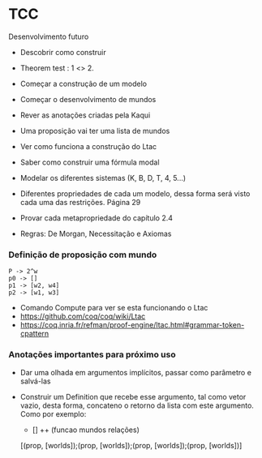 # TCC


Desenvolvimento futuro 

- Descobrir como construir

- Theorem test : 1 <> 2. 
- Começar a construção de um modelo 
- Começar o desenvolvimento de mundos 
- Rever as anotações criadas pela Kaqui 
- Uma proposição vai ter uma lista de mundos 
- Ver como funciona a construção do Ltac 
- Saber como construir uma fórmula modal 
- Modelar os diferentes sistemas (K, B, D, T, 4, 5...) 
- Diferentes propriedades de cada um modelo, dessa forma
será visto cada uma das restrições. Página 29 
- Provar cada metapropriedade do capítulo 2.4 
- Regras: De Morgan, Necessitação e Axiomas 

### Definição de proposição com mundo

    P -> 2^w
    p0 -> []
    p1 -> [w2, w4]
    p2 -> [w1, w3]


- Comando Compute para ver se esta funcionando o Ltac 
- https://github.com/coq/coq/wiki/Ltac 
- https://coq.inria.fr/refman/proof-engine/ltac.html#grammar-token-cpattern 


 ### Anotações importantes para próximo uso 
 
- Dar uma olhada em argumentos implícitos, passar como parâmetro e salvá-las
- Construir um Definition que recebe esse argumento, tal como vetor vazio,
    desta forma, concateno o retorno da lista com este argumento. Como por exemplo:
    - [] ++ (funcao mundos relações)


    [(prop, [worlds]);(prop, [worlds]);(prop, [worlds]);(prop, [worlds])]
